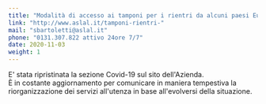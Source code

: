 ```yaml
---
title: "Modalità di accesso ai tamponi per i rientri da alcuni paesi Europei"
link: "http://www.aslal.it/tamponi-rientri-"
mail: "sbartoletti@aslal.it"
phone: "0131.307.822 attivo 24ore 7/7"
date: 2020-11-03
weight: 1
---
```


E' stata ripristinata la sezione Covid-19 sul sito dell'Azienda.  
È in costante aggiornamento per comunicare in maniera tempestiva la riorganizzazione dei servizi all'utenza in base all'evolversi della situazione.
